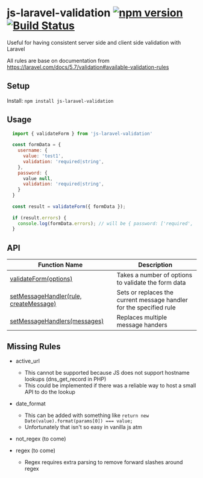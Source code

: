 # js-laravel-validation [![npm version](https://badge.fury.io/js/js-laravel-validation.svg)](https://badge.fury.io/js/js-laravel-validation) [![Build Status](https://travis-ci.org/c-mcg/js-laravel-validation.svg?branch=master)](https://travis-ci.org/c-mcg/JS-Laravel-validation)

Useful for having consistent server side and client side validation with Laravel

All rules are base on documentation from https://laravel.com/docs/5.7/validation#available-validation-rules

## Setup

Install: `npm install js-laravel-validation`

## Usage

```javascript
  import { validateForm } from 'js-laravel-validation'
  
  const formData = {
    username: {
      value: 'test1',
      validation: 'required|string',
    },
    password: {
      value null,
      validation: 'required|string',
    }
  }
  
  const result = validateForm({ formData });
  
  if (result.errors) {
    console.log(formData.errors); // will be { password: ['required', 'string'] }
  }
```

## API

| Function Name  | Description |
| ------------- | ------------- |
| [validateForm(options)](https://github.com/c-mcg/js-laravel-validation/blob/master/docs/validateForm.md)  | Takes a number of options to validate the form data  |
| [setMessageHandler(rule, createMessage)](https://github.com/c-mcg/js-laravel-validation/blob/master/docs/setMessageHandler.md)  | Sets or replaces the current message handler for the specified rule |
| [setMessageHandlers(messages)](https://github.com/c-mcg/js-laravel-validation/blob/master/docs/setMessageHandlers.md)  | Replaces multiple message handers  |

## Missing Rules
- active_url 
  - This cannot be supported because JS does not support hostname lookups (dns_get_record in PHP)
  - This could be implemented if there was a reliable way to host a small API to do the lookup
- date_format
  - This can be added with something like `return new Date(value).format(params[0]) === value;`
  - Unfortunately that isn't so easy in vanilla js atm

- not_regex (to come)
- regex (to come)
  - Regex requires extra parsing to remove forward slashes around regex
 

